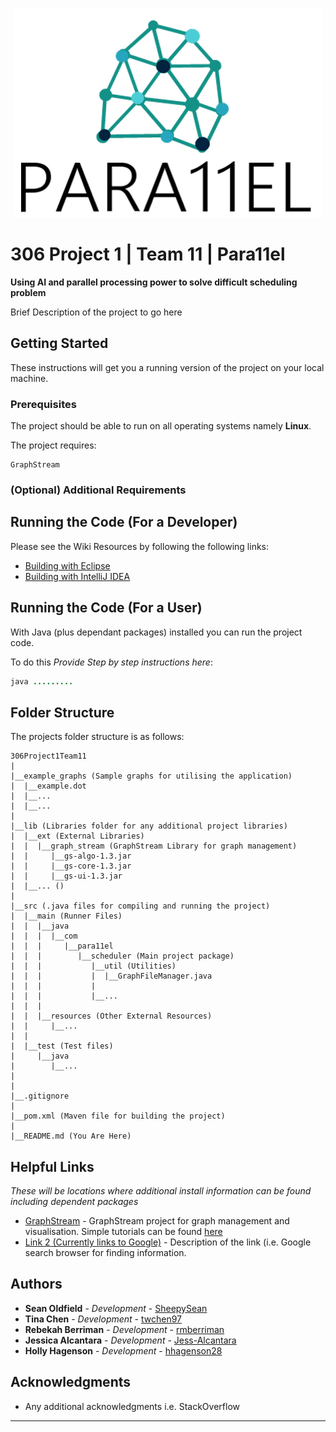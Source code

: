 <p align="center"> 
<img src="https://github.com/SheepySean/306Project1Team11/blob/master/img.png">
</p>

# 306 Project 1		|		Team 11		|		Para11el


**Using AI and parallel processing power to solve difficult scheduling problem**

Brief Description of the project to go here

## Getting Started

These instructions will get you a running version of the project on your local machine.

### Prerequisites

The project should be able to run on all operating systems namely **Linux**.

The project requires:
```
GraphStream
```

### (Optional) Additional Requirements


## Running the Code (For a Developer)

Please see the Wiki Resources by following the following links:
* [Building with Eclipse](https://github.com/SheepySean/306Project1Team11/wiki/Building-with-Eclipse)
* [Building with IntelliJ IDEA](https://github.com/SheepySean/306Project1Team11/wiki/Building-with-IntelliJ-IDEA)

## Running the Code (For a User)

With Java (plus dependant packages) installed you can run the project code. 

To do this *Provide Step by step instructions here*:
```java
java .........
```

## Folder Structure

The projects folder structure is as follows:

```
306Project1Team11
|
|__example_graphs (Sample graphs for utilising the application)
|  |__example.dot
|  |__...
|  |__...
|  
|__lib (Libraries folder for any additional project libraries)
|  |__ext (External Libraries)
|  |  |__graph_stream (GraphStream Library for graph management)
|  |     |__gs-algo-1.3.jar
|  |     |__gs-core-1.3.jar
|  |     |__gs-ui-1.3.jar
|  |__... ()
|
|__src (.java files for compiling and running the project)
|  |__main (Runner Files)
|  |  |__java
|  |  |  |__com
|  |  |     |__para11el
|  |  |        |__scheduler (Main project package)
|  |  |           |__util (Utilities)
|  |  |           |  |__GraphFileManager.java
|  |  |           |
|  |  |           |__...
|  |  |
|  |  |__resources (Other External Resources)
|  |     |__...
|  |
|  |__test (Test files)
|     |__java
|        |__...
|
|
|__.gitignore
|
|__pom.xml (Maven file for building the project)
|
|__README.md (You Are Here)
```

## Helpful Links

*These will be locations where additional install information can be found including dependent packages*

*  [GraphStream](http://graphstream-project.org/) - GraphStream project for graph management and visualisation. Simple tutorials can be found [here](http://graphstream-project.org/doc/Tutorials/)
*  [Link 2 (Currently links to Google)](https://www.google.com/) - Description of the link (i.e. Google search browser for finding information.


## Authors

* **Sean Oldfield** - *Development* - [SheepySean](https://github.com/SheepySean)
* **Tina Chen** - *Development* - [twchen97](https://github.com/twchen97)
* **Rebekah Berriman** - *Development* - [rmberriman](https://github.com/rmberriman)
* **Jessica Alcantara** - *Development* - [Jess-Alcantara](https://github.com/Jess-Alcantara)
* **Holly Hagenson** - *Development* - [hhagenson28](https://github.com/hhagenson28)

## Acknowledgments

* Any additional acknowledgments i.e. StackOverflow

---
